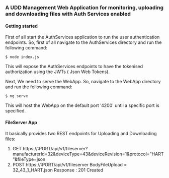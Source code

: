 ### A UDD Management Web Application for monitoring, uploading and downloading files with Auth Services enabled

#### Getting started

First of all start the AuthServices application to run the user authentication endpoints.
So, first of all navigate to the AuthServices directory and run the following command:

```
$ node index.js
```
This will expose the AuthServices endpoints to have the tokenised authorization using the JWTs ( Json Web Tokens).

Next, We need to serve the WebApp. So, navigate to the WebApp directory and run the following command:

```
$ ng serve
```
This will host the WebApp on the default port '4200' until a specific port is specified.

#### FileServer App 
It basically provides two REST endpoints for Uploading and Downloading files:
1. GET https://<IP-ADRESS>:PORT/api/v1/fileserver?manufacturerId=32&deviceType=43&deviceRevision=1&protocol="HART"&fileType=json
2. POST https://<IP-ADDRESS>:PORT/api/v1/fileserver
    BodyFileUpload = 32_43_1_HART.json
    Response : 201 Created
